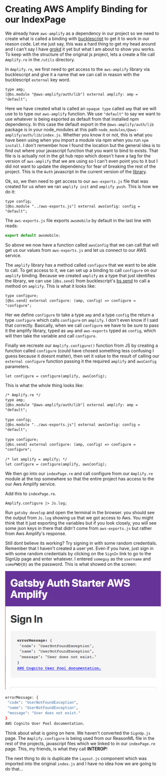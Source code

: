 # Creating AWS Amplify Binding for our IndexPage

We already have `aws-amplify` as a dependency in our project so we need to create what is called a binding with [bucklescript](https://bucklescript.github.io/docs/en/import-export#export) to get it to work in our reason code. Let me just say, this was a hard thing to get my head around and I can't say I have [grokd](https://en.wikipedia.org/wiki/Grok) it yet but what I am about to show you works. To keep with the structure of the original js project, lets a create a file call `Amplify.re` in the `/utils` directory.

In `Amplify.re`, we first need to get access to the `aws-amplify` library via bucklescript and give it a name that we can call in reason with the bucklescript `external` key word.

```reason
type amp;
[@bs.module "@aws-amplify/auth/lib"] external amplify: amp = "default";
```
Here we have created what is called an `opaque type` called `amp` that we will use to to type our `aws-amplify` function. We use `"default"` to say we want to use whatever is being exported as default from that installed npm dependency. In this case the default export in the `@aws-amplify/auth/lib` package is in your node_modules at this path `node_modules/@aws-amplify/auth/lib/index.js`. Whether you know it or not, this is what you have been using when you import a module via npm when you run `npm install`. I don't remember how I found the location but the general idea is to find out where your javascript function that you want to bind to exists. That file is is actually not in the git hub repo which doesn't have a tag for the version of `aws-amplify` that we are using so I can't even point you to it but I did not want to update the dependency for fear of breaking the rest of the project. This is the `Auth` javascript in the current version of the [library](https://github.com/aws-amplify/amplify-js/blob/master/packages/auth/src/Auth.ts).

Ok, so, we then need to get access to our `aws-exports.js` file that was created for us when we ran `amplify init` and `amplify push`. This is how we do it:

```reason
type config;
[@bs.module "../aws-exports.js"] external awsConfig: config = "default";
```

The `aws-exports.js` file exports `awsmobile` by default in the last line with reads:

```js
export default awsmobile;
```

So above we now have a function called `awsConfig` that we can call that will get us our values from `aws-exports.js` and let us connect to our AWS service.


The `amplify` library has a method called `configure` that we want to be able to call. To get access to it, we can set up a binding to call `configure` on our `amplify` binding. Because we created `amplify` as a type that just identifies the library, we can use `[@bs.send]` from bucklescript's [bs.send](https://bucklescript.github.io/docs/en/function#object-method) to call a method on `amplify`. This is what it looks like:

```reason
type configure;
[@bs.send] external configure: (amp, config) => configure = "configure";
```

Her we define `configure` to take a type `amp` and a type `config` the return a type `configure` which calls `configure` on `amplify`. I don't even know if I said that correctly. Basically, when we call `configure` we have to be sure to pass it the amplify library, typed as `amp` and `aws-exports` typed as `config`, which will then take the variable and call `configure`.

Finally we recreate our `Amplify.configure()` function from JS by creating a function called `configure` (could have chosed something less confusing I guess because it doesnt matter), then set it value to the result of calling our `external configure` function passing it the required `amplify` and `awsConfig` parameters.

```reason
let configure = configure(amplify, awsConfig);
```

This is what the whole thing looks like:

```reason
/* Amplify.re */
type amp;
[@bs.module "@aws-amplify/auth/lib"] external amplify: amp = "default";

type config;
[@bs.module "../aws-exports.js"] external awsConfig: config = "default";

type configure;
[@bs.send] external configure: (amp, config) => configure = "configure";

/* let amplify = amplify; */
let configure = configure(amplify, awsConfig);
```

We then go into our `indexPage.re` and call configure from our `Amplify.re` module at the top somewhere so that the entire project has access to the our Aws Amplify service.

Add this to `indexPage.re`.

```reason
Amplify.configure |> Js.log;
```

Run `gatsby develop` and open the terminal in the browser. you should see the output from `Js.log` showing us that we got access to Aws. You might think that it just exporting the variables but if you look closely, you will see some json keys in there that didn't come from `aws-exports.js` but rather from Aws Amplify's response.

Still dont believe its working? Try signing in with some random credentials. Remember that I haven't created a user yet. Even if you have, just sign in with some random credentials by clicking on the `SignIn` link to go to the SignUp page and enter whatever. I entered `someguy` as the `username` and `somePWD{0}` as the password. This is what showed on the screen:

![badSignin.png](./images/badSignin.png)

```sh
errorMessage: {
 "code": "UserNotFoundException",
 "name": "UserNotFoundException",
 "message": "User does not exist."
}
AWS Cognito User Pool documentation.
```

Think about what is going on here. We haven't converted the `SignUp.js` page. The `Amplify.configure` is being used from our ReasonML file in the rest of the projects, javascript files which we linked to in our `indexPage.re` page. This, my friends, is what they call **INTEROP**!

The next thing to do is duplicate the `Layout.js` component which was imported into the original `index.js` and I have no idea how we are going to do that...